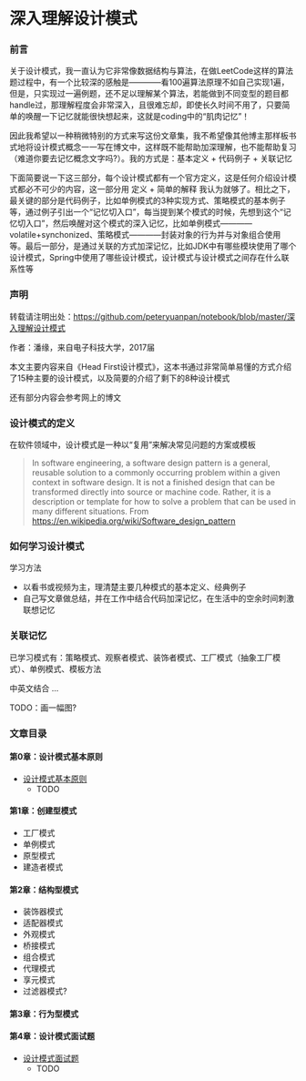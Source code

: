 # 深入理解设计模式

### 前言

关于设计模式，我一直认为它非常像数据结构与算法，在做LeetCode这样的算法题过程中，有一个比较深的感触是————看100遍算法原理不如自己实现1遍，但是，只实现过一遍例题，还不足以理解某个算法，若能做到不同变型的题目都handle过，那理解程度会非常深入，且很难忘却，即使长久时间不用了，只要简单的唤醒一下记忆就能很快想起来，这就是coding中的“肌肉记忆”！

因此我希望以一种稍微特别的方式来写这份文章集，我不希望像其他博主那样板书式地将设计模式概念一一写在博文中，这样既不能帮助加深理解，也不能帮助复习（难道你要去记忆概念文字吗?）。我的方式是：基本定义 + 代码例子 + 关联记忆

下面简要说一下这三部分，每个设计模式都有一个官方定义，这是任何介绍设计模式都必不可少的内容，这一部分用 定义 + 简单的解释 我认为就够了。相比之下，最关键的部分是代码例子，比如单例模式的3种实现方式、策略模式的基本例子等，通过例子引出一个“记忆切入口”，每当提到某个模式的时候，先想到这个“记忆切入口”，然后唤醒对这个模式的深入记忆，比如单例模式————volatile+synchonized、策略模式————封装对象的行为并与对象组合使用等。最后一部分，是通过关联的方式加深记忆，比如JDK中有哪些模块使用了哪个设计模式，Spring中使用了哪些设计模式，设计模式与设计模式之间存在什么联系性等

### 声明

转载请注明出处：https://github.com/peteryuanpan/notebook/blob/master/深入理解设计模式

作者：潘缘，来自电子科技大学，2017届

本文主要内容来自《Head First设计模式》，这本书通过非常简单易懂的方式介绍了15种主要的设计模式，以及简要的介绍了剩下的8种设计模式

还有部分内容会参考网上的博文

### 设计模式的定义

在软件领域中，设计模式是一种以“复用”来解决常见问题的方案或模板

> In software engineering, a software design pattern is a general, reusable solution to a commonly occurring problem within a given context in software design. It is not a finished design that can be transformed directly into source or machine code. Rather, it is a description or template for how to solve a problem that can be used in many different situations. From https://en.wikipedia.org/wiki/Software_design_pattern

### 如何学习设计模式

学习方法
- 以看书或视频为主，理清楚主要几种模式的基本定义、经典例子
- 自己写文章做总结，并在工作中结合代码加深记忆，在生活中的空余时间刺激联想记忆

### 关联记忆

已学习模式有：策略模式、观察者模式、装饰者模式、工厂模式（抽象工厂模式）、单例模式、模板方法

中英文结合 ...

TODO：画一幅图?

### 文章目录

#### 第0章：设计模式基本原则
- [设计模式基本原则](#设计模式基本原则.md)
  - TODO

#### 第1章：创建型模式
- 工厂模式
- 单例模式
- 原型模式
- 建造者模式

#### 第2章：结构型模式
- 装饰器模式
- 适配器模式
- 外观模式
- 桥接模式
- 组合模式
- 代理模式
- 享元模式
- 过滤器模式?

#### 第3章：行为型模式

#### 第4章：设计模式面试题
- [设计模式面试题](#设计模式面试题.md)
  - TODO
